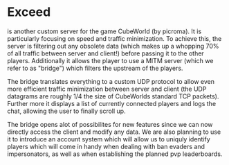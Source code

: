 # Exceed
is another custom server for the game CubeWorld (by picroma). It is particularly focusing on speed and traffic minimization.
To achieve this, the server is filtering out any obsolete data (which makes up a whopping 70% of all traffic between server and client!) before passing it to the other players.
Additionally it allows the player to use a MITM server (which we refer to as "bridge") which filters the upstream of the players.

The bridge translates everything to a custom UDP protocol to allow even more efficient traffic minimization between server and client (the UDP datagrams are roughly 1/4 the size of CubeWorlds standard TCP packets).
Further more it displays a list of currently connected players and logs the chat, allowing the user to finally scroll up.

The bridge opens alot of possibilites for new features since we can now directly access the client and modify any data.
We are also planning to use it to introduce an account system which will allow us to uniquly identify players which will come in handy when dealing with ban evaders and impersonators, as well as when establishing the planned pvp leaderboards.
